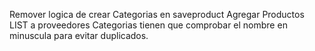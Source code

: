 Remover logica de crear Categorias en saveproduct
Agregar Productos LIST a proveedores
Categorias tienen que comprobar el nombre en minuscula para evitar duplicados.
